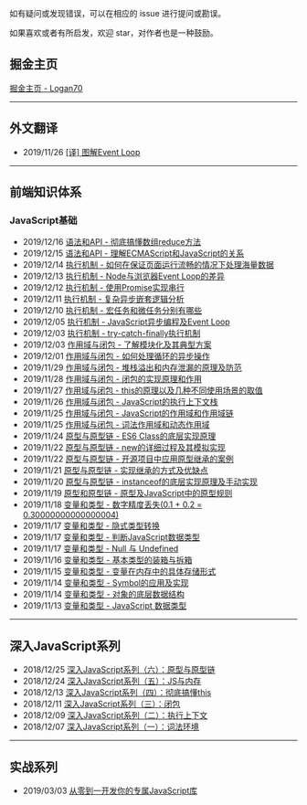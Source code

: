 如有疑问或发现错误，可以在相应的 issue 进行提问或勘误。

如果喜欢或者有所启发，欢迎 star，对作者也是一种鼓励。

## 掘金主页

[掘金主页 - Logan70](https://juejin.im/user/5b722e476fb9a009d419cfde)

--------

## 外文翻译

- 2019/11/26 [[译] 图解Event Loop](https://github.com/logan70/Blog/issues/25)

--------

## 前端知识体系

### JavaScript基础

- 2019/12/16 [语法和API - 彻底搞懂数组reduce方法](https://github.com/logan70/Blog/issues/40)
- 2019/12/15 [语法和API - 理解ECMAScript和JavaScript的关系](https://github.com/logan70/Blog/issues/39)
- 2019/12/14 [执行机制 - 如何在保证页面运行流畅的情况下处理海量数据](https://github.com/logan70/Blog/issues/38)
- 2019/12/13 [执行机制 - Node与浏览器Event Loop的差异](https://github.com/logan70/Blog/issues/37)
- 2019/12/12 [执行机制 - 使用Promise实现串行](https://github.com/logan70/Blog/issues/36)
- 2019/12/11 [执行机制 - 复杂异步嵌套逻辑分析](https://github.com/logan70/Blog/issues/35)
- 2019/12/10 [执行机制 - 宏任务和微任务分别有哪些](https://github.com/logan70/Blog/issues/34)
- 2019/12/05 [执行机制 - JavaScript异步编程及Event Loop](https://github.com/logan70/Blog/issues/33)
- 2019/12/03 [执行机制 - try-catch-finally执行机制](https://github.com/logan70/Blog/issues/32)
- 2019/12/03 [作用域与闭包 - 了解模块化及其典型方案](https://github.com/logan70/Blog/issues/31)
- 2019/12/01 [作用域与闭包 - 如何处理循环的异步操作](https://github.com/logan70/Blog/issues/30)
- 2019/11/29 [作用域与闭包 - 堆栈溢出和内存泄漏的原理及防范](https://github.com/logan70/Blog/issues/29)
- 2019/11/28 [作用域与闭包 - 闭包的实现原理和作用](https://github.com/logan70/Blog/issues/28)
- 2019/11/27 [作用域与闭包 - this的原理以及几种不同使用场景的取值](https://github.com/logan70/Blog/issues/27)
- 2019/11/26 [作用域与闭包 - JavaScript的执行上下文栈](https://github.com/logan70/Blog/issues/26)
- 2019/11/25 [作用域与闭包 - JavaScript的作用域和作用域链](https://github.com/logan70/Blog/issues/24)
- 2019/11/25 [作用域与闭包 - 词法作用域和动态作用域](https://github.com/logan70/Blog/issues/23)
- 2019/11/24 [原型与原型链 - ES6 Class的底层实现原理](https://github.com/logan70/Blog/issues/22)
- 2019/11/22 [原型与原型链 - new的详细过程及其模拟实现](https://github.com/logan70/Blog/issues/21)
- 2019/11/22 [原型与原型链 - 开源项目中应用原型继承的案例](https://github.com/logan70/Blog/issues/20)
- 2019/11/21 [原型与原型链 - 实现继承的方式及优缺点](https://github.com/logan70/Blog/issues/19)
- 2019/11/20 [原型与原型链 - instanceof的底层实现原理及手动实现](https://github.com/logan70/Blog/issues/18)
- 2019/11/19 [原型和原型链 - 原型及JavaScript中的原型规则](https://github.com/logan70/Blog/issues/17)
- 2019/11/18 [变量和类型 - 数字精度丢失(0.1 + 0.2 = 0.30000000000000004)](https://github.com/logan70/Blog/issues/16)
- 2019/11/17 [变量和类型 - 隐式类型转换](https://github.com/logan70/Blog/issues/15)
- 2019/11/17 [变量和类型 - 判断JavaScript数据类型](https://github.com/logan70/Blog/issues/14)
- 2019/11/17 [变量和类型 - Null 与 Undefined](https://github.com/logan70/Blog/issues/13)
- 2019/11/16 [变量和类型 - 基本类型的装箱与拆箱](https://github.com/logan70/Blog/issues/12)
- 2019/11/15 [变量和类型 - 变量在内存中的具体存储形式](https://github.com/logan70/Blog/issues/11)
- 2019/11/14 [变量和类型 - Symbol的应用及实现](https://github.com/logan70/Blog/issues/10)
- 2019/11/14 [变量和类型 - 对象的底层数据结构](https://github.com/logan70/Blog/issues/9)
- 2019/11/13 [变量和类型 - JavaScript 数据类型](https://github.com/logan70/Blog/issues/8)

--------

## 深入JavaScript系列

- 2018/12/25 [深入JavaScript系列（六）：原型与原型链](https://github.com/logan70/Blog/issues/6)
- 2018/12/24 [深入JavaScript系列（五）：JS与内存](https://github.com/logan70/Blog/issues/5)
- 2018/12/13 [深入JavaScript系列（四）：彻底搞懂this](https://github.com/logan70/Blog/issues/4)
- 2018/12/11 [深入JavaScript系列（三）：闭包](https://github.com/logan70/Blog/issues/3)
- 2018/12/09 [深入JavaScript系列（二）：执行上下文](https://github.com/logan70/Blog/issues/2)
- 2018/12/07 [深入JavaScript系列（一）：词法环境](https://github.com/logan70/Blog/issues/1)

--------

## 实战系列

- 2019/03/03 [从零到一开发你的专属JavaScript库](https://github.com/logan70/Blog/issues/7)
